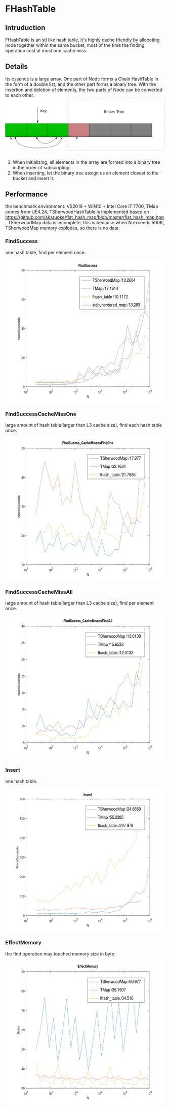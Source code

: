# FHashTable
## Intruduction
FHashTable is an stl like hash table, it's highly cache friendly by allocating node together within the same bucket, most of the time the finding operation cost at most one cache miss.
## Details
Its essence is a large array. One part of Node forms a Chain HashTable in the form of a double list, and the other part forms a binary tree. With the insertion and deletion of elements, the two parts of Node can be converted to each other.
![image](https://github.com/gongyiling/FHashTable/blob/master/IMGS/fhash_table.png)
1. When initializing, all elements in the array are formed into a binary tree in the order of subscripting.
2. When inserting, let the binary tree assign us an element closest to the bucket and insert it.
## Performance
the benchmark environment: VS2019 + WIN10 + Intel Core i7 7700, TMap comes from UE4.24, TSherwoodHashTable is implemented based on https://github.com/skarupke/flat_hash_map/blob/master/flat_hash_map.hpp. TSherwoodMap data is incomplete, this is because when N exceeds 500K, TSherwoodMap memory explodes, so there is no data.

### FindSuccess
one hash table, find per element once.

<img src="https://github.com/gongyiling/FHashTable/blob/master/IMGS/find_success.png" width="600" height="450" />


### FindSuccessCacheMissOne
large amount of hash table(larger than L3 cache size), find each hash table once.

<img src="https://github.com/gongyiling/FHashTable/blob/master/IMGS/find_success_cache_missess_find_one.png" width="600" height="450" />


### FindSuccessCacheMissAll
large amount of hash table(larger than L3 cache size), find per element once.

<img src="https://github.com/gongyiling/FHashTable/blob/master/IMGS/find_success_cache_misses_find_all.png" width="600" height="450" />


### Insert
one hash table.

<img src="https://github.com/gongyiling/FHashTable/blob/master/IMGS/insert.png" width="600" height="450" />


### EffectMemory
the find operation may touched memory size in byte.

<img src="https://github.com/gongyiling/FHashTable/blob/master/IMGS/effect_memory.png" width="600" height="450" />
